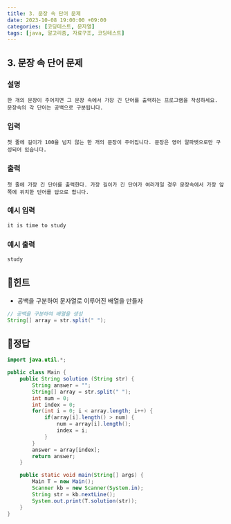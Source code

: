 ```yaml
---
title: 3. 문장 속 단어 문제
date: 2023-10-08 19:00:00 +09:00
categories: [코딩테스트, 문자열]
tags: [java, 알고리즘, 자료구조, 코딩테스트]
---
```


## 3. 문장 속 단어 문제

### 설명

`한 개의 문장이 주어지면 그 문장 속에서 가장 긴 단어를 출력하는 프로그램을 작성하세요. 문장속의 각 단어는 공백으로 구분됩니다.`

### 입력

`첫 줄에 길이가 100을 넘지 않는 한 개의 문장이 주어집니다. 문장은 영어 알파벳으로만 구성되어 있습니다.`

### 출력

`첫 줄에 가장 긴 단어를 출력한다. 가장 길이가 긴 단어가 여러개일 경우 문장속에서 가장 앞쪽에 위치한 단어를 답으로 합니다.`

### 예시 입력

```html
it is time to study
```

### 예시 출력

```html
study
```

## 📌힌트

- 공백을 구분하여 문자열로 이루어진 배열을 만들자

```java
// 공백을 구분하여 배열을 생성
String[] array = str.split(" ");
```

## 📌정답

```java
import java.util.*;

public class Main {
	public String solution (String str) {
		String answer = "";
		String[] array = str.split(" ");
		int num = 0;
		int index = 0;
		for(int i = 0; i < array.length; i++) {
			if(array[i].length() > num) {
				num = array[i].length();
				index = i;
			}
		}
		answer = array[index];
		return answer;
	}

	public static void main(String[] args) {
		Main T = new Main();
		Scanner kb = new Scanner(System.in);
		String str = kb.nextLine();
		System.out.print(T.solution(str));
	}
}
```
